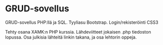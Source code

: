 # GRUD-sovellus
GRUD-sovellus PHP:llä ja SQL. Tyyliasu Bootstrap. Login/rekisteröinti CSS3

Tehty osana XAMK:n PHP kurssia. Lähdeviitteet jokaisen .php tiedoston lopussa. Osa julkisia lähteitä linkin takana, ja osa lehtorin oppeja. 

